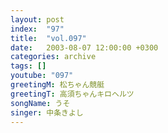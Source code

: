 ```yaml
---
layout: post
index:  "97"
title:  "vol.097"
date:   2003-08-07 12:00:00 +0300
categories: archive
tags: []
youtube: "097"
greetingM: 松ちゃん競艇
greetingT: 高須ちゃんキロヘルツ
songName: うそ
singer: 中条きよし
---
```

